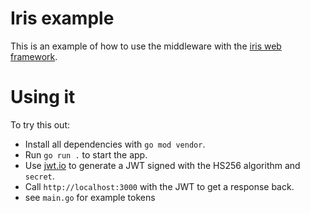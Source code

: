 # Iris example

This is an example of how to use the middleware with the [iris web framework](https://github.com/kataras/iris).

# Using it

To try this out:

* Install all dependencies with `go mod vendor`.
*  Run `go run .` to start the app.
* Use [jwt.io](https://jwt.io/) to generate a JWT signed with the HS256 algorithm and `secret`.
* Call `http://localhost:3000` with the JWT to get a response back.
* see `main.go` for example tokens

